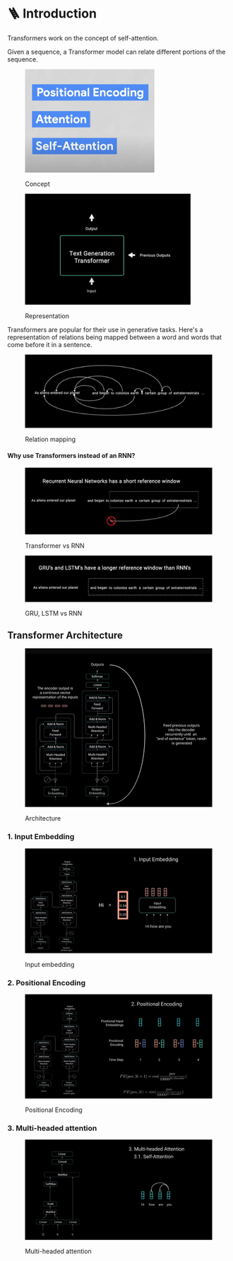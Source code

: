 # 🪜 Introduction

Transformers work on the concept of self-attention.

Given a sequence, a Transformer model can relate different portions of the sequence.

<figure><img src="../.gitbook/assets/image (2) (1).png" alt="" width="293"><figcaption><p>Concept</p></figcaption></figure>

<figure><img src="../.gitbook/assets/image (4).png" alt="" width="375"><figcaption><p>Representation</p></figcaption></figure>

Transformers are popular for their use in generative tasks. Here's a representation of relations being mapped between a word and words that come before it in a sentence.&#x20;

<figure><img src="../.gitbook/assets/image (5).png" alt=""><figcaption><p>Relation mapping</p></figcaption></figure>

#### Why use Transformers instead of an RNN?

<figure><img src="../.gitbook/assets/image (2).png" alt=""><figcaption><p>Transformer vs RNN</p></figcaption></figure>

<figure><img src="../.gitbook/assets/image (8).png" alt=""><figcaption><p>GRU, LSTM vs RNN</p></figcaption></figure>

## Transformer Architecture

<figure><img src="../.gitbook/assets/image (7).png" alt=""><figcaption><p>Architecture</p></figcaption></figure>

### 1. Input Embedding

<figure><img src="../.gitbook/assets/image.png" alt=""><figcaption><p>Input embedding</p></figcaption></figure>

### 2. Positional Encoding

<figure><img src="../.gitbook/assets/image (1).png" alt=""><figcaption><p>Positional Encoding</p></figcaption></figure>

### 3. Multi-headed attention

<figure><img src="../.gitbook/assets/image (6).png" alt=""><figcaption><p>Multi-headed attention</p></figcaption></figure>
